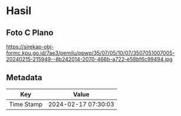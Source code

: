 # Hasil

## Foto C Plano

https://sirekap-obj-formc.kpu.go.id/7ae3/pemilu/ppwp/35/07/05/10/07/3507051007005-20240215-215949--8b242014-2070-466b-a722-e58bf6c99494.jpg


## Metadata

| Key        | Value               |
| ---------- | ------------------- |
| Time Stamp | 2024-02-17 07:30:03 |



